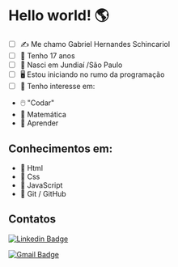 # Hello world!  🌎

 - [ ] ✍️ Me chamo Gabriel Hernandes Schincariol
 - [ ] 📅 Tenho 17 anos
 - [ ] 🌇 Nasci em Jundiaí /São Paulo
 - [ ] 🖥️ Estou iniciando no rumo da programação
 - [ ] 📌 Tenho interesse em:
 - 🖱️ "Codar"
 - 🧮 Matemática
 - 📖 Aprender

## Conhecimentos em:

 - 🏁 Html
 - 🏁 Css
 - 🏁 JavaScript
 - 📁 Git / GitHub

## Contatos

[![Linkedin Badge](https://img.shields.io/badge/-Gabriel%20Schincariol-blue?style=flat-square&logo=Linkedin&logoColor=white&link=https://www.linkedin.com/in/gabrielschincariol/)](https://www.linkedin.com/in/gabrielschincariol/) 

[![Gmail Badge](https://img.shields.io/badge/-Gabriel_Schincariol-red?style=flat-square&logo=Gmail&logoColor=white&link=mailto:gschin11@gmail.com)](mailto:gschin11@gmail.com)
